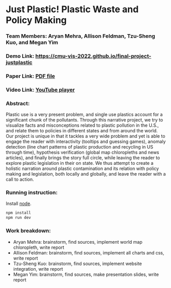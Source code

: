# Just Plastic! Plastic Waste and Policy Making
### Team Members: Aryan Mehra, Allison Feldman, Tzu-Sheng Kuo, and Megan Yim

### Demo Link: https://cmu-vis-2022.github.io/final-project-justplastic

### Paper Link: [PDF file](https://drive.google.com/file/d/1sYMyUw1_NNVrGLDt51pYX1pjfLyhXVoc/view?usp=share_link)

### Video Link: [YouTube player](https://drive.google.com/file/d/15Z6YCxWAUgjif7z-d4D_VrIfi-YGBrcn/view?usp=sharing)

### Abstract:

Plastic use is a very present problem, and single use plastics account for a significant chunk of the pollutants. Through this narrative project, we try to visualize facts and misconceptions related to plastic pollution in the U.S., and relate them to policies in different states and from around the world. Our project is unique in that it tackles a very wide problem and yet is able to engage the reader with interactivity (tooltips and guessing games), anomaly detection (line chart patterns of plastic production and recycling in US through time), hypothesis verification (global map chloropleths and news articles), and finally brings the story full circle, while leaving the reader to explore plastic legislation in their on state. We thus attempt to create a holistic narration around plastic contamination and its relation with policy making and legislation, both locally and globally, and leave the reader with a call to action.

### Running instruction:

Install [node](https://nodejs.org/en/).

```bash
npm install
npm run dev
```

### Work breakdown:
- Aryan Mehra: brainstorm, find sources, implement world map chloropleth, write report
- Allison Feldman: brainstorm, find sources, implement all charts and css, write report
- Tzu-Sheng Kuo: brainstorm, find sources, implement website integration, write report
- Megan Yim: brainstorm, find sources, make presentation slides, write report
